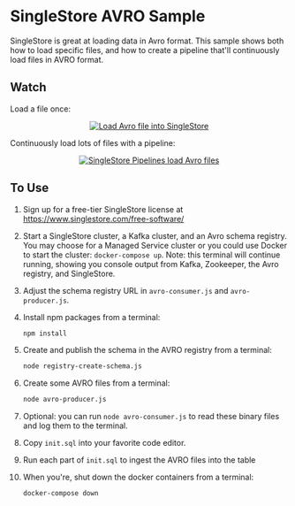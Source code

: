 SingleStore AVRO Sample
=======================

SingleStore is great at loading data in Avro format.  This sample shows both how to load specific files, and how to create a pipeline that'll continuously load files in AVRO format.


Watch
-----

Load a file once:

<div align="center">
  <a href="https://www.youtube.com/watch?v=wPj_ctZkXxE"><img src="https://img.youtube.com/vi/wPj_ctZkXxE/0.jpg" alt="Load Avro file into SingleStore"></a>
</div>

Continuously load lots of files with a pipeline:

<div align="center">
  <a href="https://www.youtube.com/watch?v=WQluigiKYxY"><img src="https://img.youtube.com/vi/WQluigiKYxY/0.jpg" alt="SingleStore Pipelines load Avro files"></a>
</div>


To Use
------

1. Sign up for a free-tier SingleStore license at https://www.singlestore.com/free-software/

2. Start a SingleStore cluster, a Kafka cluster, and an Avro schema registry.  You may choose for a Managed Service cluster or you could use Docker to start the cluster: `docker-compose up`.  Note: this terminal will continue running, showing you console output from Kafka, Zookeeper, the Avro registry, and SingleStore.

3. Adjust the schema registry URL in `avro-consumer.js` and `avro-producer.js`.

4. Install npm packages from a terminal:

   ```sh
   npm install
   ```

5. Create and publish the schema in the AVRO registry from a terminal:

   ```sh
   node registry-create-schema.js
   ```

6. Create some AVRO files from a terminal:

   ```sh
   node avro-producer.js
   ```

7. Optional: you can run `node avro-consumer.js` to read these binary files and log them to the terminal.

8. Copy `init.sql` into your favorite code editor.

9. Run each part of `init.sql` to ingest the AVRO files into the table

10. When you're, shut down the docker containers from a terminal:

    ```sh
    docker-compose down
    ```
